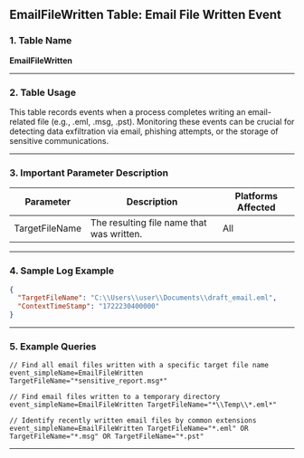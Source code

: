 ## EmailFileWritten Table: Email File Written Event

### 1. Table Name
**EmailFileWritten**

---

### 2. Table Usage
This table records events when a process completes writing an email-related file (e.g., .eml, .msg, .pst). Monitoring these events can be crucial for detecting data exfiltration via email, phishing attempts, or the storage of sensitive communications.

---

### 3. Important Parameter Description

| Parameter      | Description                               | Platforms Affected |
|----------------|-------------------------------------------|--------------------|
| TargetFileName | The resulting file name that was written. | All                |

---

### 4. Sample Log Example

```json
{
  "TargetFileName": "C:\\Users\\user\\Documents\\draft_email.eml",
  "ContextTimeStamp": "1722230400000"
}
```
---
### 5. Example Queries
```xql
// Find all email files written with a specific target file name
event_simpleName=EmailFileWritten TargetFileName="*sensitive_report.msg*"

// Find email files written to a temporary directory
event_simpleName=EmailFileWritten TargetFileName="*\\Temp\\*.eml*"

// Identify recently written email files by common extensions
event_simpleName=EmailFileWritten TargetFileName="*.eml" OR TargetFileName="*.msg" OR TargetFileName="*.pst"
```
---